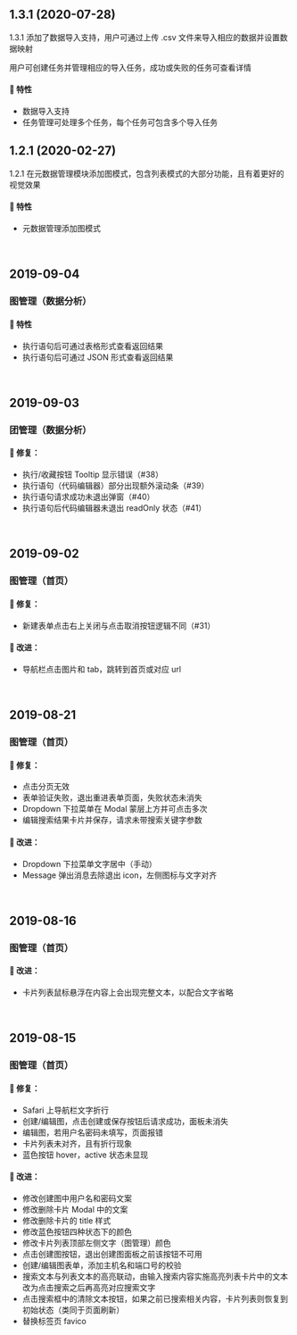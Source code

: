 ## 1.3.1 (2020-07-28)

1.3.1 添加了数据导入支持，用户可通过上传 .csv 文件来导入相应的数据并设置数据映射

用户可创建任务并管理相应的导入任务，成功或失败的任务可查看详情

#### :rocket: 特性

- 数据导入支持
- 任务管理可处理多个任务，每个任务可包含多个导入任务

## 1.2.1 (2020-02-27)

1.2.1 在元数据管理模块添加图模式，包含列表模式的大部分功能，且有着更好的视觉效果

#### :rocket: 特性

- 元数据管理添加图模式

<br />

## 2019-09-04

### 图管理（数据分析）

#### :rocket: 特性

- 执行语句后可通过表格形式查看返回结果
- 执行语句后可通过 JSON 形式查看返回结果

<br />

## 2019-09-03

### 团管理（数据分析）

#### :bug: 修复：

- 执行/收藏按钮 Tooltip 显示错误（#38）
- 执行语句（代码编辑器）部分出现额外滚动条（#39）
- 执行语句请求成功未退出弹窗（#40）
- 执行语句后代码编辑器未退出 readOnly 状态（#41）

<br />

## 2019-09-02

### 图管理（首页）

#### :bug: 修复：

- 新建表单点击右上关闭与点击取消按钮逻辑不同（#31）

#### :nail_care: 改进：

- 导航栏点击图片和 tab，跳转到首页或对应 url

<br />


## 2019-08-21

### 图管理（首页）

#### :bug: 修复：

- 点击分页无效
- 表单验证失败，退出重进表单页面，失败状态未消失
- Dropdown 下拉菜单在 Modal 蒙层上方并可点击多次
- 编辑搜索结果卡片并保存，请求未带搜索关键字参数

#### :nail_care: 改进：

- Dropdown 下拉菜单文字居中（手动）
- Message 弹出消息去除退出 icon，左侧图标与文字对齐

<br />

## 2019-08-16

### 图管理（首页）

#### :nail_care: 改进：

- 卡片列表鼠标悬浮在内容上会出现完整文本，以配合文字省略

<br />

## 2019-08-15

### 图管理（首页）

#### :bug: 修复：

- Safari 上导航栏文字折行
- 创建/编辑图，点击创建或保存按钮后请求成功，面板未消失
- 编辑图，若用户名密码未填写，页面报错
- 卡片列表未对齐，且有折行现象
- 蓝色按钮 hover，active 状态未显现

#### :nail_care: 改进：

- 修改创建图中用户名和密码文案
- 修改删除卡片 Modal 中的文案
- 修改删除卡片的 title 样式
- 修改蓝色按钮四种状态下的颜色
- 修改卡片列表顶部左侧文字（图管理）颜色
- 点击创建图按钮，退出创建图面板之前该按钮不可用
- 创建/编辑图表单，添加主机名和端口号的校验 
- 搜索文本与列表文本的高亮联动，由输入搜索内容实施高亮列表卡片中的文本改为点击搜索之后再高亮对应搜索文字
- 点击搜索框中的清除文本按钮，如果之前已搜索相关内容，卡片列表则恢复到初始状态（类同于页面刷新）
- 替换标签页 favico

